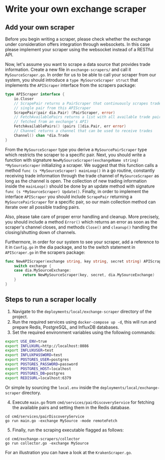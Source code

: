 # Write your own exchange scraper

## Add your own scraper

Before you begin writing a scraper, please check whether the exchange under consideration offers integration through websockets. In this case please implement your scraper using the websocket instead of a RESTful API.

Now, let's assume you want to scrape a data source that provides trade information. Create a new file in `exchange-scrapers/` and call it `MySourceScraper.go`. In order for us to be able to call your scraper from our system, you should introduce a `type MySourceScraper struct` that implements the `APIScraper` interface from the scrapers package:

```go
type APIScraper interface {
	io.Closer
	// ScrapePair returns a PairScraper that continuously scrapes trades for a
	// single pair from this APIScraper
	ScrapePair(pair dia.Pair) (PairScraper, error)
	// FetchAvailablePairs returns a list with all available trade pairs (usually
	// fetched from an exchange's API)
	FetchAvailablePairs() (pairs []dia.Pair, err error)
	// Channel returns a channel that can be used to receive trades
	Channel() chan *dia.Trade
}
```

From the `MySourceScraper` type you derive a `MySourcePairScraper` type which restricts the scraper to a specific pair. Next, you should write a function with signature  `NewMySourceScraper(exchangeName string) *MySourceScraper` initializing a scraper. We suggest that this function calls a method `func (s *MySourceScraper) mainLoop()`  in a go routine, constantly receiving trade information through the trade channel of `MySourceScraper`  as long as the channel is open. The collection of new trading information inside the `mainLoop()` should be done by an update method with signature `func (s *MySourceScraper) Update()`.  Finally, in order to implement the interface `APIScraper` you should include `ScrapePair` returning a `MySourcePairScraper`  for a specific pair, so our main collection method can iterate over all possible trading pairs.

Also, please take care of proper error handling and cleanup. More precisely, you should include a method `Error()` which returns an error as soon as the scraper's channel closes, and methods `Close()` and `cleanup()` handling the closing/shutting down of channels.

Furthermore, in order for our system to see your scraper, add a reference to it in `Config.go`  in the dia package, and to the switch statement in `APIScraper.go`  in the scrapers package:

```go
func NewAPIScraper(exchange string, key string, secret string) APIScraper {
	switch exchange {
	case dia.MySourceExchange:
		return NewMySourceScraper(key, secret, dia.MySourceExchange)
	}
}
```

## Steps to run a scraper locally

1. Navigate to the `deployments/local/exchange-scraper` directory of the project.
2. Run the required services using `docker-compose up -d`, this will run and prepare Redis, PostgreSQL, and InfluxDB databases.
3. Set the required environment variables using the following commands:

```sh
export USE_ENV=true
export INFLUXURL=http://localhost:8086
export INFLUXUSER=test
export INFLUXPASSWORD=test
export POSTGRES_USER=postgres
export POSTGRES_PASSWORD=password
export POSTGRES_HOST=localhost
export POSTGRES_DB=postgres
export REDISURL=localhost:6379
```

Or simple by sourcing the `local.env` inside the `deployments/local/exchange-scraper` directory.

4. Execute `main.go` from `cmd/services/pairDiscoveryService` for fetching the available pairs and setting them in the Redis database.

```text
cd cmd/services/pairDiscoveryService
go run main.go -exchange MySource -mode remoteFetch
```

5. Finally, run the scraping executable flagged as follows:

```text
cd cmd/exchange-scrapers/collector
go run collector.go -exchange MySource
```

For an illustration you can have a look at the `KrakenScraper.go`.
